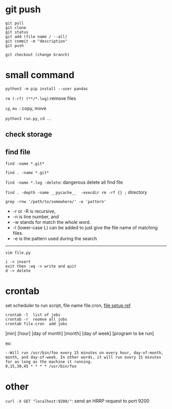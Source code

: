 # git push

```
git pull
git clone
git status
git add (file name / --all)
git commit -m "description"
git push

git checkout (change branch)
```

# small command

`python3 -m pip install --user pandas `

`rm (-rf) (**/*.log)`:remove files

 `cp`,  `mv `: copy, move

`python3 run.py`, `cd ..`

## check storage

## find file

`find -name *.git*`

`find . -name *.git*`

`find -name *.log -delete`: dangerous delete all find file

`find . -depth -name __pycache__  -execdir rm -rf {} ;` directory

`grep -rnw '/path/to/somewhere/' -e 'pattern'`
* -r or -R is recursive,
* -n is line number, and
* -w stands for match the whole word.
* -l (lower-case L) can be added to just give the file name of matching files.
* -e is the pattern used during the search

-------------

```
vim file.py

i -> insert
exit then :wq -> write and quit
d -> delete
```

# crontab

set scheduler to run script, file name file.cron, [file setup ref](http://www.scrounge.org/linux/cron.html)

```
crontab -l  list of jobs
crontab -r  reomve all jobs
crontab file.cron  add jobs
```

[min] [hour] [day of month] [month] [day of week] [program to be run]

ex:
```
--Will run /usr/bin/foo every 15 minutes on every hour, day-of-month, month, and day-of-week. In other words, it will run every 15 minutes for as long as the machine it running.
0,15,30,45 * * * * /usr/bin/foo
```

# other

`curl -X GET "localhost:9200/"`: send an HRRP request to port 9200